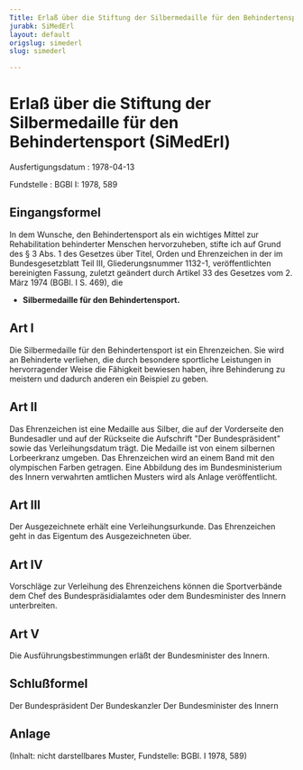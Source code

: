 ```yaml
---
Title: Erlaß über die Stiftung der Silbermedaille für den Behindertensport
jurabk: SiMedErl
layout: default
origslug: simederl
slug: simederl

---
```


# Erlaß über die Stiftung der Silbermedaille für den Behindertensport (SiMedErl)

Ausfertigungsdatum
:   1978-04-13

Fundstelle
:   BGBl I: 1978, 589



## Eingangsformel

In dem Wunsche, den Behindertensport als ein wichtiges Mittel zur
Rehabilitation behinderter Menschen hervorzuheben, stifte ich auf
Grund des § 3 Abs. 1 des Gesetzes über Titel, Orden und Ehrenzeichen
in der im Bundesgesetzblatt Teil III, Gliederungsnummer 1132-1,
veröffentlichten bereinigten Fassung, zuletzt geändert durch Artikel
33 des Gesetzes vom 2. März 1974 (BGBl. I S. 469), die

*   **Silbermedaille für den Behindertensport.**





## Art I

Die Silbermedaille für den Behindertensport ist ein Ehrenzeichen. Sie
wird an Behinderte verliehen, die durch besondere sportliche
Leistungen in hervorragender Weise die Fähigkeit bewiesen haben, ihre
Behinderung zu meistern und dadurch anderen ein Beispiel zu geben.


## Art II

Das Ehrenzeichen ist eine Medaille aus Silber, die auf der Vorderseite
den Bundesadler und auf der Rückseite die Aufschrift "Der
Bundespräsident" sowie das Verleihungsdatum trägt. Die Medaille ist
von einem silbernen Lorbeerkranz umgeben. Das Ehrenzeichen wird an
einem Band mit den olympischen Farben getragen. Eine Abbildung des im
Bundesministerium des Innern verwahrten amtlichen Musters wird als
Anlage veröffentlicht.


## Art III

Der Ausgezeichnete erhält eine Verleihungsurkunde. Das Ehrenzeichen
geht in das Eigentum des Ausgezeichneten über.


## Art IV

Vorschläge zur Verleihung des Ehrenzeichens können die Sportverbände
dem Chef des Bundespräsidialamtes oder dem Bundesminister des Innern
unterbreiten.


## Art V

Die Ausführungsbestimmungen erläßt der Bundesminister des Innern.


## Schlußformel

Der Bundespräsident
Der Bundeskanzler
Der Bundesminister des Innern


## Anlage

(Inhalt: nicht darstellbares Muster,
Fundstelle: BGBl. I 1978, 589)

